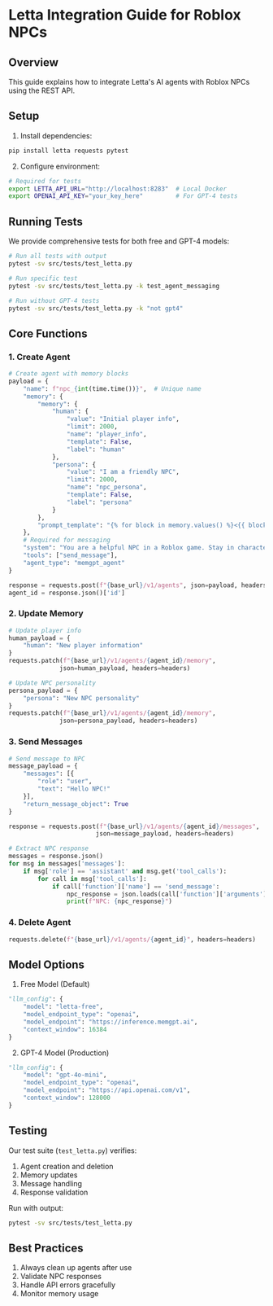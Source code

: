 # Letta Integration Guide for Roblox NPCs

## Overview
This guide explains how to integrate Letta's AI agents with Roblox NPCs using the REST API.

## Setup

1. Install dependencies:
```bash
pip install letta requests pytest
```

2. Configure environment:
```bash
# Required for tests
export LETTA_API_URL="http://localhost:8283"  # Local Docker
export OPENAI_API_KEY="your_key_here"         # For GPT-4 tests
```

## Running Tests
We provide comprehensive tests for both free and GPT-4 models:

```bash
# Run all tests with output
pytest -sv src/tests/test_letta.py

# Run specific test
pytest -sv src/tests/test_letta.py -k test_agent_messaging

# Run without GPT-4 tests
pytest -sv src/tests/test_letta.py -k "not gpt4"
```

## Core Functions

### 1. Create Agent
```python
# Create agent with memory blocks
payload = {
    "name": f"npc_{int(time.time())}",  # Unique name
    "memory": {
        "memory": {
            "human": {
                "value": "Initial player info",
                "limit": 2000,
                "name": "player_info",
                "template": False,
                "label": "human"
            },
            "persona": {
                "value": "I am a friendly NPC",
                "limit": 2000,
                "name": "npc_persona",
                "template": False,
                "label": "persona"
            }
        },
        "prompt_template": "{% for block in memory.values() %}<{{ block.label }}>\n{{ block.value }}\n</{{ block.label }}>{% endfor %}"
    },
    # Required for messaging
    "system": "You are a helpful NPC in a Roblox game. Stay in character at all times.",
    "tools": ["send_message"],
    "agent_type": "memgpt_agent"
}

response = requests.post(f"{base_url}/v1/agents", json=payload, headers=headers)
agent_id = response.json()['id']
```

### 2. Update Memory
```python
# Update player info
human_payload = {
    "human": "New player information"
}
requests.patch(f"{base_url}/v1/agents/{agent_id}/memory", 
              json=human_payload, headers=headers)

# Update NPC personality
persona_payload = {
    "persona": "New NPC personality"
}
requests.patch(f"{base_url}/v1/agents/{agent_id}/memory", 
              json=persona_payload, headers=headers)
```

### 3. Send Messages
```python
# Send message to NPC
message_payload = {
    "messages": [{
        "role": "user",
        "text": "Hello NPC!"
    }],
    "return_message_object": True
}

response = requests.post(f"{base_url}/v1/agents/{agent_id}/messages", 
                        json=message_payload, headers=headers)

# Extract NPC response
messages = response.json()
for msg in messages['messages']:
    if msg['role'] == 'assistant' and msg.get('tool_calls'):
        for call in msg['tool_calls']:
            if call['function']['name'] == 'send_message':
                npc_response = json.loads(call['function']['arguments'])['message']
                print(f"NPC: {npc_response}")
```

### 4. Delete Agent
```python
requests.delete(f"{base_url}/v1/agents/{agent_id}", headers=headers)
```

## Model Options

1. Free Model (Default)
```python
"llm_config": {
    "model": "letta-free",
    "model_endpoint_type": "openai",
    "model_endpoint": "https://inference.memgpt.ai",
    "context_window": 16384
}
```

2. GPT-4 Model (Production)
```python
"llm_config": {
    "model": "gpt-4o-mini",
    "model_endpoint_type": "openai",
    "model_endpoint": "https://api.openai.com/v1",
    "context_window": 128000
}
```

## Testing
Our test suite (`test_letta.py`) verifies:
1. Agent creation and deletion
2. Memory updates
3. Message handling
4. Response validation

Run with output:
```bash
pytest -sv src/tests/test_letta.py
```

## Best Practices
1. Always clean up agents after use
2. Validate NPC responses
3. Handle API errors gracefully
4. Monitor memory usage